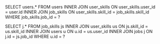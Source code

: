 SELECT users.*
FROM users
INNER JOIN user_skills ON user_skills.user_id = user.id
INNER JOIN job_skills ON user_skills.skill_id = job_skills.skill_id
WHERE job_skills.job_id = ?

SELECT j.*
FROM job_skills js
INNER JOIN user_skills us ON js.skill_id = us.skill_id
INNER JOIN users u ON u.id = us.user_id
INNER JOIN jobs j ON j.id = js.job_id
WHERE u.id = ?
